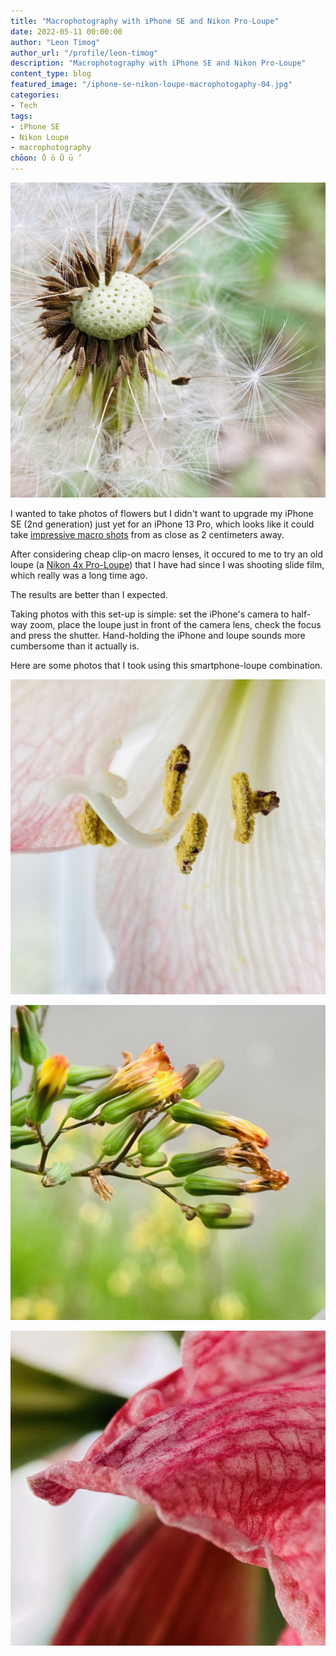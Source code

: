 ```yaml
---
title: "Macrophotography with iPhone SE and Nikon Pro-Loupe"
date: 2022-05-11 00:00:00
author: "Leon Timog"
author_url: "/profile/leon-timog"
description: "Macrophotography with iPhone SE and Nikon Pro-Loupe"
content_type: blog
featured_image: "/iphone-se-nikon-loupe-macrophotogaphy-04.jpg"
categories:
- Tech
tags:
- iPhone SE
- Nikon Loupe
- macrophotography
chōon: Ō ō Ū ū ’
---
```

![Macrophotoraphy with iPhone SE and Nikon Pro-Loupe](iphone-se-nikon-loupe-macrophotogaphy-04.jpg  "[3,024 x 3,024 pixel version](/macrophotography-with-iphone-se-and-nikon-pro-loupe/iphone-se-nikon-loupe-macrophotogaphy-hi-res-04.jpg)")

I wanted to take photos of flowers but I didn't want to upgrade my iPhone SE (2nd generation) just yet for an iPhone 13 Pro, which looks like it could take [impressive macro shots](https://timog.org/iphone-macro-photography/) from as close as 2 centimeters away.

After considering cheap clip-on macro lenses, it occured to me to try an old loupe (a [Nikon 4x Pro-Loupe](/macrophotography-with-iphone-se-and-nikon-pro-loupe/nikon-4x-pro-loupe.jpg)) that I have had since I was shooting slide film, which really was a long time ago.

The results are better than I expected.

Taking photos with this set-up is simple: set the iPhone's camera to half-way zoom, place the loupe just in front of the camera lens, check the focus and press the shutter. Hand-holding the iPhone and loupe sounds more cumbersome than it actually is. 

Here are some photos that I took using this smartphone-loupe combination.

![Macrophotoraphy with iPhone SE and Nikon Pro-Loupe](iphone-se-nikon-loupe-macrophotogaphy-07.jpg "[3,024 x 3,024 pixel version](/macrophotography-with-iphone-se-and-nikon-pro-loupe/iphone-se-nikon-loupe-macrophotogaphy-hi-res-07.jpg)")

![Macrophotoraphy with iPhone SE and Nikon Pro-Loupe](iphone-se-nikon-loupe-macrophotogaphy-05.jpg "[3,024 x 3,024 pixel version](/macrophotography-with-iphone-se-and-nikon-pro-loupe/iphone-se-nikon-loupe-macrophotogaphy-hi-res-05.jpg)")

![Macrophotoraphy with iPhone SE and Nikon Pro-Loupe](iphone-se-nikon-loupe-macrophotogaphy-06.jpg "[3,024 x 3,024 pixel version](/macrophotography-with-iphone-se-and-nikon-pro-loupe/iphone-se-nikon-loupe-macrophotogaphy-hi-res-06.jpg)")